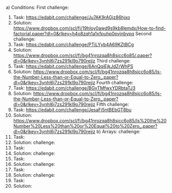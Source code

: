 a) Conditions:
First challenge:
1. Task: https://edabit.com/challenge/Ju7AK9rAGjz86hjxo
2. Solution: https://www.dropbox.com/scl/fi/19hloy0awd9s9kb8lemdx/How-to-find-factorial.paper?dl=0&rlkey=h4o8zqh1a1xfpuhp0pvjnbypq
Second challenge:
1. Task: https://edabit.com/challenge/PTiLYyb4A69KZtBCg
2. Solution: https://www.dropbox.com/scl/fi/bg41nrozqa8h8sjcc6o85/.paper?dl=0&rlkey=3ynhl6j7zs291kl9o790rejjz
Third challenge:
1. Task: https://edabit.com/challenge/6AnQqiEjkJdZrWhPS
2. Solution: https://www.dropbox.com/scl/fi/bg41nrozqa8h8sjcc6o85/Is-the-Number-Less-than-or-Equal-to-Zero_.paper?dl=0&rlkey=3ynhl6j7zs291kl9o790rejjz
Fourth challenge:
1. Task: https://edabit.com/challenge/BGvTMfwxYDRbtaTJ3
2. Solution: https://www.dropbox.com/scl/fi/bg41nrozqa8h8sjcc6o85/Is-the-Number-Less-than-or-Equal-to-Zero_.paper?dl=0&rlkey=3ynhl6j7zs291kl9o790rejjz
Fifth challenge:
1. Task: https://edabit.com/challenge/JesaFi5ntBEbGT8bu
2. Solution: https://www.dropbox.com/scl/fi/bg41nrozqa8h8sjcc6o85/Is%20the%20Number%20Less%20than%20or%20Equal%20to%20Zero_.paper?dl=0&rlkey=3ynhl6j7zs291kl9o790rejjz
b) Arrays: 
challenge:
1. Task: 
2. Solution:
challenge:
1. Task: 
2. Solution:
challenge:
1. Task: 
2. Solution:
challenge:
1. Task: 
2. Solution:
challenge:
1. Task: 
2. Solution:
